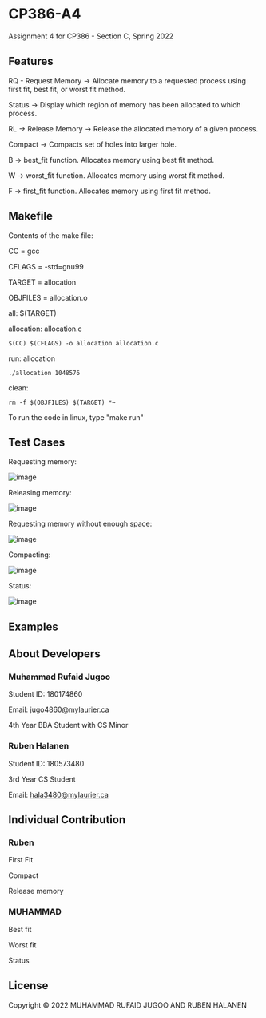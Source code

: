 # CP386-A4
Assignment 4 for CP386 - Section C, Spring 2022

## Features
RQ - Request Memory -> Allocate memory to a requested process using first fit, best fit, or worst fit method.

Status -> Display which region of memory has been allocated to which process.

RL -> Release Memory -> Release the allocated memory of a given process.

Compact -> Compacts set of holes into larger hole.

B -> best_fit function. Allocates memory using best fit method.

W -> worst_fit function. Allocates memory using worst fit method.

F -> first_fit function. Allocates memory using first fit method.


## Makefile

Contents of the make file:

CC = gcc

CFLAGS = -std=gnu99

TARGET = allocation  

OBJFILES = allocation.o

all: $(TARGET)

allocation: allocation.c

	$(CC) $(CFLAGS) -o allocation allocation.c
	
run: allocation

	./allocation 1048576
	
clean:

	rm -f $(OBJFILES) $(TARGET) *~ 
	
  
To run the code in linux, type "make run"

## Test Cases
Requesting memory:  


![image](https://user-images.githubusercontent.com/71409000/180094761-b32f924d-8759-4ba0-94ba-1171a9d75bac.png)

Releasing memory:        


![image](https://user-images.githubusercontent.com/71409000/180095010-95405dab-4890-431c-854e-41c113435f3f.png)


Requesting memory without enough space:

![image](https://user-images.githubusercontent.com/71409000/180095334-0655a589-59f6-47d0-a812-0fb3fba18aad.png)

Compacting:

![image](https://user-images.githubusercontent.com/71409000/180104403-0f547e5f-587d-4a90-ac5c-e2a50a1f71e8.png)

Status:

![image](https://user-images.githubusercontent.com/71409000/180104568-50df4c09-bfc1-4221-9f64-6e15e259602a.png)





## Examples

## About Developers
### Muhammad Rufaid Jugoo

Student ID: 180174860

Email: jugo4860@mylaurier.ca

4th Year BBA Student with CS Minor

### Ruben Halanen
Student ID: 180573480

3rd Year CS Student

Email: hala3480@mylaurier.ca

## Individual Contribution
### Ruben
First Fit

Compact

Release memory

### MUHAMMAD
Best fit

Worst fit

Status

## License
Copyright © 2022 MUHAMMAD RUFAID JUGOO AND RUBEN HALANEN
